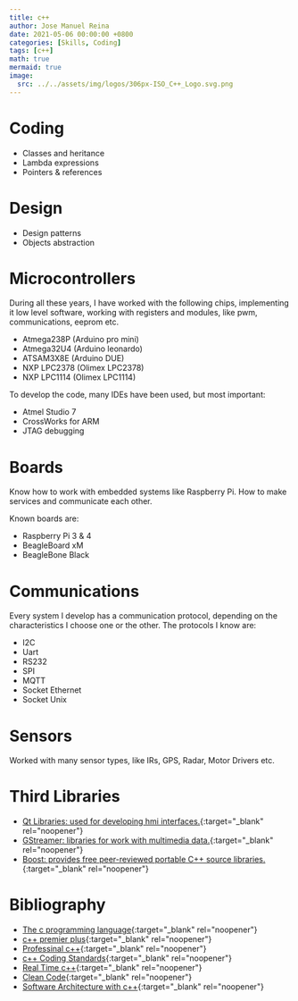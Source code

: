 ```yaml
---
title: c++
author: Jose Manuel Reina
date: 2021-05-06 00:00:00 +0800
categories: [Skills, Coding]
tags: [c++]
math: true
mermaid: true
image:
  src: ../../assets/img/logos/306px-ISO_C++_Logo.svg.png
---
```




# Coding
- Classes and heritance
- Lambda expressions
- Pointers & references
# Design
- Design patterns
- Objects abstraction
# Microcontrollers
During all these years, I have worked with the following chips, implementing it low level software, working with registers and modules, like pwm, communications, eeprom etc.

- Atmega238P (Arduino pro mini)
- Atmega32U4 (Arduino leonardo)
- ATSAM3X8E (Arduino DUE)
- NXP LPC2378 (Olimex LPC2378)
- NXP LPC1114 (Olimex LPC1114)

To develop the code, many IDEs have been used, but most important:

- Atmel Studio 7
- CrossWorks for ARM
- JTAG debugging

# Boards
Know how to work with embedded systems like Raspberry Pi. How to make services and communicate each other.

Known boards are:

- Raspberry Pi 3 & 4
- BeagleBoard xM
- BeagleBone Black
# Communications
Every system I develop has a communication protocol, depending on the characteristics I choose one or the other. The protocols I know are:

- I2C
- Uart
- RS232
- SPI
- MQTT
- Socket Ethernet
- Socket Unix
# Sensors
Worked with many sensor types, like IRs, GPS, Radar, Motor Drivers etc.
# Third Libraries
- [Qt Libraries: used for developing hmi interfaces.](https://www.qt.io){:target="_blank" rel="noopener"}
- [GStreamer: libraries for work with multimedia data.](https://gstreamer.freedesktop.org){:target="_blank" rel="noopener"}
- [Boost: provides free peer-reviewed portable C++ source libraries.](https://www.boost.org){:target="_blank" rel="noopener"}
# Bibliography

- [The c programming language](https://books.google.es/books?id=FGkPBQAAQBAJ&dq=the+c+programming+language+2nd+edition&hl=es&sa=X&ved=2ahUKEwj3u5L-4LTwAhUDAWMBHb3ZA-0Q6AEwAHoECAQQAg){:target="_blank" rel="noopener"}
- [c++ premier plus](https://books.google.es/books?id=ugGBmAEACAAJ&dq=c%2B%2B+primer+plus&hl=es&sa=X&ved=2ahUKEwik3L6T4bTwAhWMoBQKHWJnCv0Q6AEwBXoECAIQAg){:target="_blank" rel="noopener"}
- [Professinal c++](https://books.google.es/books?id=xsFQDwAAQBAJ&lpg=PP1&dq=professional%20c%2B%2B&hl=es&pg=PP1#v=onepage&q=professional%20c++&f=false){:target="_blank" rel="noopener"}
- [c++ Coding Standards](https://books.google.es/books?id=mmjVIC6WolgC&lpg=PP1&dq=c%2B%2B%20coding%20standards&hl=es&pg=PP1#v=onepage&q=c++%20coding%20standards&f=false){:target="_blank" rel="noopener"}
- [Real Time c++](https://books.google.es/books?id=0XZZDwAAQBAJ&lpg=PR2&dq=Real%20time%20c%2B%2B&hl=es&pg=PR2#v=onepage&q&f=false){:target="_blank" rel="noopener"}
- [Clean Code](https://books.google.es/books/about/Clean_Code.html?id=dwSfGQAACAAJ&redir_esc=y){:target="_blank" rel="noopener"}
- [Software Architecture with c++](https://books.google.es/books?id=_-AuzgEACAAJ&dq=Software+architecture+with+c%2B%2B&hl=es&sa=X&ved=2ahUKEwi3mPD337TwAhVi9OAKHQLYDl0Q6AEwAHoECAAQAg){:target="_blank" rel="noopener"}


